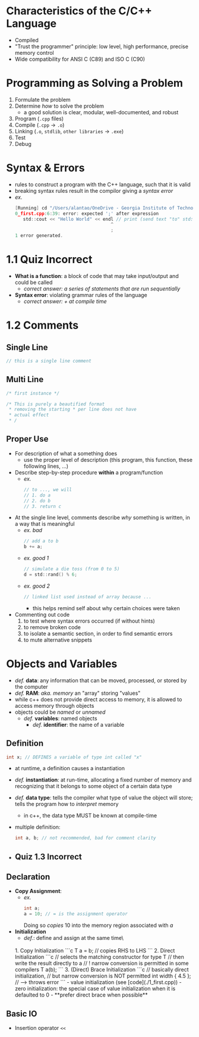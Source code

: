 # Characteristics of the C/C++ Language

- Compiled
- "Trust the programmer" principle: low level, high performance, precise memory control
- Wide compatibility for ANSI C (C89) and ISO C (C90)

# Programming as Solving a Problem
1. Formulate the problem
2. Determine *how* to solve the problem
   * a good solution is clear, modular, well-documented, and robust
3. Program (``.cpp`` files)
4. Compile (``.cpp`` $\to$ ``.o``)
5. Linking (``.o``, ``stdlib``, ``other libraries`` $\to$ ``.exe``)
6. Test
7. Debug

# Syntax & Errors
- rules to construct a program with the C++ language, such that it is valid
- breaking syntax rules result in the compilor giving a *syntax error*
- *ex.* 
   ```c
   [Running] cd "/Users/alantao/OneDrive - Georgia Institute of Technology/hobby/courses/notes/Learn_CPP/" && g++ 0_first.cpp -o 0_first && "/Users/alantao/OneDrive - Georgia Institute of Technology/hobby/courses/notes/Learn_CPP/"0_first
   0_first.cpp:6:39: error: expected ';' after expression
      std::cout << "Hello World" << endl // print (send text "to" std::cout)
                                       ^
                                       ;
   1 error generated.
   ```

# 1.1 Quiz Incorrect
- **What is a function**: a block of code that may take input/output and could be called
   * *correct answer: a series of statements that are run sequentially*
- **Syntax error**: violating grammar rules of the language
   * *correct answer: + at compile time*

# 1.2 Comments
## Single Line
```c
// this is a single line comment
```
## Multi Line
```c
/* first instance */

/* This is purely a beautified format
 * removing the starting * per line does not have
 * actual effect
 * /
```

## Proper Use
- For description of what a something does
  - use the proper level of description (this program, this function, these following lines, ...)
- Describe step-by-step procedure **within** a program/function
  - *ex.*
      ```c
      // to ..., we will
      // 1. do a
      // 2. do b
      // 3. return c
      ```
- At the single line level, comments describe *why* something is written, in a way that is meaningful
  - *ex. bad*
      ```c
      // add a to b
      b += a;
      ```
  - *ex. good 1*
      ```c
      // simulate a die toss (from 0 to 5)
      d = std::rand() % 6;
      ```
  - *ex. good 2*
      ```c
      // linked list used instead of array because ...
      ```
      - this helps remind self about why certain choices were taken
- Commenting out code
  1. to test where syntax errors occurred (if without hints)
  2. to remove broken code
  3. to isolate a semantic section, in order to find semantic errors
  4. to mute alternative snippets

# Objects and Variables
- *def.* **data**: any information that can be moved, processed, or stored by the computer
- *def.* **RAM**: *aka. memory* an "array" storing "values"
- while c++ does not provide direct access to memory, it is allowed to access memory through objects
- objects could be *named* or *unnamed*
  - *def.* **variables**: named objects
    - *def.* **identifier**: the name of a variable

## Definition
   ```c
   int x; // DEFINES a variable of type int called "x"
   ```
   - at runtime, a definition causes a instantiation
   - *def.* **instantiation**: at run-time, allocating a fixed number of memory and recognizing that it belongs to some object of a certain data type
   - *def.* **data type**: tells the compiler what type of value the object will store; tells the program how to *interpret* memory
     - in c++, the data type MUST be known at compile-time
   - multiple definition:
      ```c
      int a, b; // not recommended, bad for comment clarity
      ```

   - ## Quiz 1.3 Incorrect
## Declaration
   - **Copy Assignment**:
      - *ex.*
        ```c
        int a;
        a = 10; // = is the assignment operator
        ```
        Doing so *copies* 10 into the memory region associated with $a$
   - **Initialization**
      - *def.*: define and assign at the same time\
      <br>
      1. Copy Initialization
         ```c
         T a = b; // copies RHS to LHS
         ```
      2. Direct Initialization
         ```c
         // selects the matching constructor for type T
         // then write the result directly to a
         // ! narrow conversion is permitted in some compilers
         T a(b);
         ```
      3. (Direct) Brace Initialization
         ```c
         // basically direct initialization,
         // but narrow conversion is NOT permitted
         int width { 4.5 }; // --> throws error
         ```
      - value initialization (see [code](./1_first.cpp))
        - zero initialization: the special case of value initialization when it is defaulted to 0
      - **prefer direct brace when possible**
  
## Basic IO
- Insertion operator ```<<```